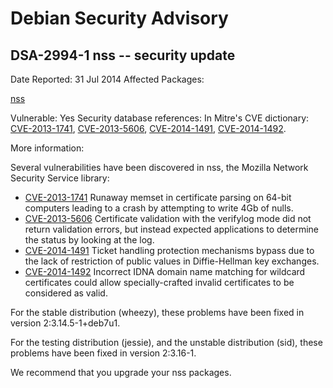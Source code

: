 
Debian Security Advisory
========================


DSA-2994-1 nss -- security update
---------------------------------



Date Reported:
31 Jul 2014
Affected Packages:

[nss](https://packages.debian.org/src:nss)

Vulnerable:
Yes
Security database references:
In Mitre's CVE dictionary: [CVE-2013-1741](https://security-tracker.debian.org/tracker/CVE-2013-1741), [CVE-2013-5606](https://security-tracker.debian.org/tracker/CVE-2013-5606), [CVE-2014-1491](https://security-tracker.debian.org/tracker/CVE-2014-1491), [CVE-2014-1492](https://security-tracker.debian.org/tracker/CVE-2014-1492).  

More information:

Several vulnerabilities have been discovered in nss, the Mozilla Network
Security Service library:


* [CVE-2013-1741](https://security-tracker.debian.org/tracker/CVE-2013-1741)
Runaway memset in certificate parsing on 64-bit computers leading to
 a crash by attempting to write 4Gb of nulls.
* [CVE-2013-5606](https://security-tracker.debian.org/tracker/CVE-2013-5606)
Certificate validation with the verifylog mode did not return
 validation errors, but instead expected applications to determine
 the status by looking at the log.
* [CVE-2014-1491](https://security-tracker.debian.org/tracker/CVE-2014-1491)
Ticket handling protection mechanisms bypass due to the lack of
 restriction of public values in Diffie-Hellman key exchanges.
* [CVE-2014-1492](https://security-tracker.debian.org/tracker/CVE-2014-1492)
Incorrect IDNA domain name matching for wildcard certificates could
 allow specially-crafted invalid certificates to be considered as
 valid.


For the stable distribution (wheezy), these problems have been fixed in
version 2:3.14.5-1+deb7u1.


For the testing distribution (jessie), and the unstable distribution (sid),
these problems have been fixed in version 2:3.16-1.


We recommend that you upgrade your nss packages.





